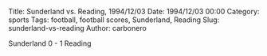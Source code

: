 Title: Sunderland vs. Reading, 1994/12/03
Date: 1994/12/03 00:00
Category: sports
Tags: football, football scores, Sunderland, Reading
Slug: sunderland-vs-reading
Author: carbonero


Sunderland 0 - 1 Reading
